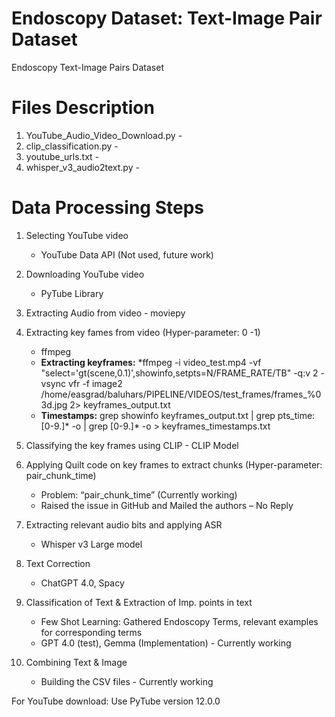 # Endoscopy Dataset: Text-Image Pair Dataset
Endoscopy Text-Image Pairs Dataset

# Files Description
1. YouTube_Audio_Video_Download.py -
2. clip_classification.py - 
3. youtube_urls.txt -
4. whisper_v3_audio2text.py - 

# Data Processing Steps
1. Selecting YouTube video
   * YouTube Data API (Not used, future work)
2. Downloading YouTube video
   * PyTube Library
3. Extracting Audio from video - moviepy
4. Extracting key fames from video (Hyper-parameter: 0 -1)
    * ffmpeg
    * **Extracting keyframes:**
       *ffmpeg -i video_test.mp4 -vf "select='gt(scene,0.1)',showinfo,setpts=N/FRAME_RATE/TB" -q:v 2 -vsync vfr -f image2 /home/easgrad/baluhars/PIPELINE/VIDEOS/test_frames/frames_%03d.jpg 2> keyframes_output.txt
    * **Timestamps:** grep showinfo keyframes_output.txt | grep pts_time:[0-9.]* -o | grep [0-9.]* -o > keyframes_timestamps.txt

6. Classifying the key frames using CLIP - CLIP Model
7. Applying Quilt code on key frames to extract chunks (Hyper-parameter: pair_chunk_time)
    * Problem: “pair_chunk_time” (Currently working)
    * Raised the issue in GitHub and Mailed the authors – No Reply
8. Extracting relevant audio bits and applying ASR
    * Whisper v3 Large model
9. Text Correction
    * ChatGPT 4.0, Spacy
10. Classification of Text & Extraction of Imp. points in text
    * Few Shot Learning: Gathered Endoscopy Terms, relevant examples for corresponding terms
    * GPT 4.0 (test), Gemma (Implementation) - Currently working
11. Combining Text & Image
    * Building the CSV files - Currently working




For YouTube download: Use PyTube version 12.0.0


